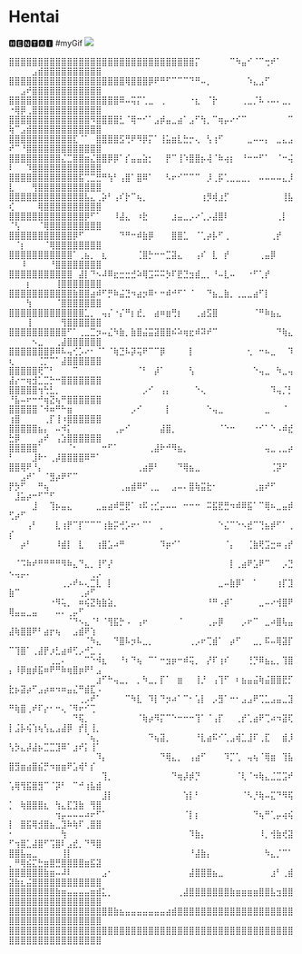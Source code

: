 # Hentai
🅷🅴🅽🆃🅰🅸
#myGif
![]("https://github.com/Fleaky12/Hentai/blob/main/c2e17938b7ffca33e305e5447d6c8765.gif")

⣿⣿⣿⣿⣿⣿⣿⣿⣿⣿⣿⣿⣿⣿⣿⣿⣿⣿⣿⣿⣿⣿⣿⣿⣿⣿⣿⣿⣿⣿⣿⣿⡍⠀⠀⠀⠀⠀⠉⠳⣤⠊⠈⠉⢒⠞⠁⠀⠀⠀⠀⠀⠀⣠⣾⣿⣿⣿⣿⣿⣿⣿⣿⣿⣿
⣿⣿⣿⣿⣿⣿⣿⣿⣿⣿⣿⣿⣿⣿⣿⣿⣿⣿⣿⣿⢿⣿⣿⣿⡿⠟⠛⠋⠉⠉⠉⠙⠛⠤⡀⠀⠀⠀⠀⠀⠀⠱⣄⣠⠋⠀⠀⠀⠀⠀⠀⣠⠞⣿⣿⣿⣿⣿⣿⣿⣿⣿⣿⣿⣿
⣿⣿⣿⣿⣿⣿⣿⣿⣿⣿⣿⣿⣿⣿⣿⣿⣿⣿⣿⠿⠤⢭⡍⢁⣀⠀⢀⠀⠀⠀⠀⠐⣆⠀⠈⡗⠀⠀⠀⠀⢀⣀⡈⠧⠠⠤⠄⣀⡀⠐⢿⡿⢀⣿⣿⣿⣿⣿⣿⣿⣿⣿⣿⣿⣿
⣿⣿⣿⣿⣿⣿⣿⣿⣿⣿⣿⣿⣿⣿⠻⣿⣿⣿⣿⣃⠈⢿⠒⠊⠁⣠⡾⣤⣀⣴⠁⣠⠋⢳⡀⠉⢶⡤⠔⠊⠉⠀⠀⠀⠀⠀⠀⠀⠉⢷⠉⣠⣾⣿⣿⣿⣿⣿⣿⣿⣿⣿⣿⣿⣿
⣿⣿⣿⣿⣿⣿⣿⣿⣿⣿⣿⣏⠈⠁⠀⣿⣿⣿⣿⣫⢛⠟⠻⡿⡍⠁⢸⣥⣶⣇⣓⡒⢄⠀⢣⢰⠋⠀⠀⠀⠀⣀⠤⠤⡄⠀⣀⣄⣠⠞⠉⠘⣿⣿⣿⣿⣿⣿⣿⣿⣿⣿⣿⣿⣿
⣿⣿⣿⣿⣿⣿⣿⣿⣿⣌⣉⣿⣿⣶⣌⣿⣿⡿⡿⠁⡎⣤⣤⣵⡂⠀⠀⡟⠉⢸⠱⣿⣿⡦⢼⠈⠷⢴⡆⠀⠘⠒⠒⠋⠁⠀⠈⠒⢬⠇⠀⠀⠹⣿⣿⣿⣿⣿⣿⣿⣿⣿⣿⣿⣿
⣿⣿⣿⣿⣿⣿⣿⣿⣿⣿⣿⣿⣯⢉⣉⣛⠛⢳⠃⢠⣿⠁⣿⠿⠁⠀⠀⠣⠖⠊⠉⠉⠉⠀⡸⢀⡯⢁⣀⣀⣀⡀⠀⠤⠤⠤⠤⣄⡸⣇⠀⠀⠀⢻⣿⣿⣿⣿⣿⣿⣿⣿⣿⣿⣿
⣿⣿⣿⣿⣿⣿⣿⣿⣿⣿⣿⣿⣿⣧⣄⢀⡵⠃⢠⠎⡗⠉⢦⡀⠀⠀⠀⠀⠀⠀⠀⠀⠀⢰⡻⢾⣰⡋⠀⠀⠀⠀⠀⠀⠀⠀⠀⢸⣧⢎⠀⠀⠀⠀⢿⣿⣿⣿⣿⣿⣿⣿⣿⣿⣿
⣿⣿⣿⣿⣿⣿⣿⣿⣿⣿⣿⣿⣿⡿⠋⠁⠀⠀⠸⣼⣄⠀⠰⣗⠀⠀⠀⠀⣰⣤⣀⡠⠔⢁⡠⣼⣿⠇⠀⠀⠀⠀⠀⠀⠀⠀⢀⡇⠀⠈⢣⠀⠀⠀⠈⢿⣿⣿⣿⣿⣿⣿⣿⣿⣿
⣿⣿⣿⣿⣿⣿⣿⣿⣿⣿⣿⡿⠋⠀⠀⠀⠀⠀⠀⠙⠛⠒⠾⣷⡿⠀⠀⠀⣿⣿⣁⠀⠈⢁⡴⡧⠋⢀⠀⠀⠀⠀⠀⠀⠀⢀⡞⠀⠀⠀⠈⡆⠀⠀⠀⠈⢿⣿⣿⣿⣿⣿⣿⣿⣿
⣿⣿⣿⣿⣿⣿⣿⣿⣿⣿⣿⠁⢀⣦⡀⠀⣆⠀⠀⠀⠀⠀⢈⣿⡓⠒⠒⣉⣽⣄⠀⠀⢠⠎⠀⣇⠀⡞⠀⠀⠀⠀⠀⢀⣤⡿⠀⠀⠀⠀⠀⠸⠀⠀⠀⠀⠘⣿⣿⣿⣿⣿⣿⣿⣿
⣿⣿⣿⣿⣿⣿⣿⣿⣿⣿⣿⠀⣼⡇⠙⠢⠼⠿⣖⣒⣒⣚⠵⢿⣩⠭⠭⡳⠏⣟⣙⣲⣾⣀⡀⠘⠤⣇⠤⠀⠀⠐⠋⢁⡞⠀⠀⠀⠀⠀⠀⠀⡆⠀⠀⠀⠀⢸⣿⣿⣿⣿⣿⣿⣿
⣿⣿⣿⣿⣿⣿⣿⣿⣿⣿⣿⣷⣿⣿⣴⠾⠋⡛⠷⣬⣙⠲⣴⡲⠿⠂⠒⠾⠚⠋⠁⠈⠀⠀⠙⣦⣀⣷⡀⢀⣀⣀⣴⠋⡇⠀⠀⠀⠀⠀⠀⠀⢳⠀⠀⠀⠀⠈⣿⣿⣿⣿⣿⣿⣿
⣿⣿⣿⣿⣿⣿⣿⣿⣿⣿⣿⣿⣿⣁⡀⠀⢤⡌⠐⡌⠛⡆⣞⡀⠀⣴⠶⣶⢛⡆⠀⠀⢀⣴⣫⣿⠀⠀⠀⠀⠀⠀⠈⠛⠷⣦⣄⠀⠀⠀⠀⠀⢸⠀⠀⠀⠀⠀⢻⣿⣿⣿⣿⣿⣿
⣿⣿⣿⣿⣿⣿⣿⣿⣿⣿⠋⠁⢀⣀⣉⡲⠤⣌⠳⣷⡀⣷⣿⣬⣭⣽⣿⣿⠮⠵⢶⣖⠾⠽⠞⠉⠀⠀⠀⠀⠀⠀⠀⠀⠀⠀⠙⢷⣄⠀⠀⠀⠀⠢⣀⠀⠀⢀⣼⣿⣿⣿⣿⣿⣿
⣿⣿⣿⣿⣿⣿⣿⡿⠿⠧⢤⢊⡡⠔⠂⠈⠁⠈⢷⣙⠧⡽⢭⠟⠉⠉⡿⠀⠀⠀⠀⡇⠀⠀⠀⠀⠀⠀⠀⠀⠀⢂⠀⠒⠦⣀⠀⠀⠹⢆⠀⠀⠀⠀⢈⡉⠉⠁⣼⣿⣿⣿⣿⣿⣿
⣿⣿⣿⣿⣿⢟⠉⠃⠀⠀⠀⠉⠀⠀⠀⠀⠀⠀⠀⠀⠀⠀⠈⠃⠀⡼⠁⠀⠀⠀⠀⢣⠀⠀⠀⠀⠀⠀⠀⠀⠀⠀⠑⢤⣀⠀⠳⣀⢤⣼⡔⠒⢶⣺⣁⣉⡓⠒⣿⣿⣿⣿⣿⣿⣿
⣿⣿⣿⣿⣿⢲⢓⣃⡀⠀⠀⠀⠀⠀⠀⠀⠀⠀⠀⠀⠀⠀⠀⡠⠊⠀⢠⡄⠀⠀⠀⠀⠑⢄⠀⠀⠀⠀⠀⠀⠀⠀⠀⠀⠀⠹⢤⡈⡃⠘⣧⠤⠖⠒⠚⢶⣝⢦⠛⣿⣿⣿⣿⣿⣿
⣿⣿⣿⣿⣿⠈⠺⠶⠛⠓⣶⠀⠀⠀⠀⠀⠀⠀⠀⠀⠀⡠⠊⠀⠀⠀⠀⡇⠀⠀⠀⠀⠀⠀⠑⢤⣀⠀⠀⠀⠀⠀⠀⠀⣀⠀⠀⠈⠀⢰⣿⠀⠀⠀⠀⢀⡏⢸⠰⣿⣿⣿⣿⣿⣿
⣿⣿⣿⣿⣿⣦⡄⠀⠤⠺⡅⠀⠀⠀⠀⠀⠀⠀⢀⡤⠊⠀⠀⠀⠀⠀⣼⣿⡀⠀⠀⠀⠀⠀⠀⠀⠈⠑⠒⠀⠀⠀⠐⠊⠁⠑⠠⠾⣞⣓⡿⠀⠀⠀⣠⠞⠀⢠⣱⣿⣿⣿⣿⣿⣿
⣿⣿⣿⣿⣿⠁⠀⠀⠀⠀⠈⠂⠀⠀⠀⠀⠒⠋⠁⠀⠀⠀⠀⠀⢀⣼⠗⠚⠻⣦⡀⠀⠀⠀⠀⠀⠀⠀⠀⠀⠀⠀⠀⠀⢤⣀⢀⣀⡴⠃⠀⠀⠀⣸⠗⠂⢀⡼⣿⣿⣿⣿⠿⠛⠁
⣿⣿⢿⠟⠘⡄⠀⠀⠀⠀⠀⠀⠀⠀⠀⠀⠀⠀⠀⠀⠀⠀⢀⣴⡿⠃⠀⠀⠀⠙⢿⣦⣀⠀⠀⠀⠀⠀⠀⠀⠀⠀⠀⠀⠀⢈⡽⠋⠀⠀⠀⣠⠞⠁⠀⠈⣻⡴⠟⠋⠉⠀⠀⠀⠀
⡟⡳⠋⠀⠀⠛⢦⠀⠀⠀⠀⠀⠀⠀⠀⠀⠀⠀⠀⢀⣤⣾⠿⠋⢀⣀⠀⠀⣠⠤⠄⣿⢷⣭⣗⠂⠀⠀⠀⠀⠀⠀⢀⣶⠞⠋⠀⠀⠀⠀⣸⣥⡴⠒⠋⠉⠋⠀⠀⠀⠀⠀⠀⠀⠀
⠀⠀⠀⠀⣸⠀⠀⢹⡦⣤⣄⠀⠀⠀⠀⣀⣤⣴⠾⣛⣟⠁⠰⠯⢐⣊⡤⠤⠤⠀⠒⠒⠒⠀⠭⣯⣟⣛⠲⠾⠿⣯⠁⠉⢿⠦⣀⣤⡾⢋⡴⠋⠀⠀⠀⠀⠀⠀⠀⠀⠀⠀⠀⠀⠀
⠀⠀⠀⢠⠃⠀⠀⠀⣇⢰⡟⠉⡏⠉⠉⠉⢰⣷⡭⢚⡡⠖⠂⠉⠁⠀⡀⠀⠀⠀⠀⠀⠀⠀⠀⠀⠑⣌⠉⠑⠢⣞⠉⢙⣦⡾⠋⠁⢀⡎⠀⠀⠀⠀⠀⠀⠀⠀⠀⠀⠀⠀⠀⠀⠀
⠀⠀⡴⠃⠀⠀⠀⠀⠸⣾⡇⠀⣇⠀⠀⢰⣿⣡⠴⠛⠀⠀⠀⠀⠀⠀⠹⡶⠊⠁⠀⠀⠀⠀⠀⠀⠀⠈⡄⠀⠀⢈⣷⢟⣩⣒⠶⢠⡞⠀⠀⠀⠀⠀⠀⠀⠀⠀⠀⠀⠀⠀⠀⠀⠀
⠀⠈⠩⠷⠞⠛⠛⠛⠛⠻⠷⣄⠙⣄⡀⢸⠋⡜⠀⠀⠀⠀⠀⠀⠀⠀⠀⠀⠀⠀⠀⠀⠀⠀⠀⠀⠀⠀⡇⢀⣴⠟⣡⠟⠉⠀⠀⡠⣙⠢⢤⡤⠄⠀⠀⠀⠀⠀⠀⠀⠀⠀⠀⢀⡠
⠀⠀⠀⠀⠀⠀⠀⠀⠀⢀⡠⠞⠦⢄⣉⣇⠀⡇⠀⠀⠀⠀⠀⠀⠀⠀⠀⠀⠀⠀⠀⠀⠀⠀⠀⠀⣀⠤⣷⡿⠁⠀⠁⠀⠀⠀⢰⡏⣹⣷⠉⠀⠀⠀⠀⠀⠀⠀⠀⠀⠀⢀⡴⠋⠀
⠀⠀⠀⠀⠀⠀⠀⠐⠻⢥⡀⠀⠶⢮⣝⢷⣷⣵⡀⠀⠀⠀⠀⠀⠀⠀⠀⠀⠀⠀⠀⠀⠀⠀⠘⠛⠠⡾⠁⠀⠀⠀⠀⣀⠤⠔⢺⣿⠟⢿⣤⣤⣀⣤⠀⠀⠀⠤⠄⢀⡤⠋⠀⠀⠀
⠀⠀⠀⠀⠀⠀⠀⠀⠀⠀⠈⠙⠢⣄⠈⠃⠈⢻⣯⡓⠠⠀⢠⠖⠀⠀⠀⠀⠀⠈⠀⠀⠀⠀⢀⡤⡿⠀⠀⠀⡠⠖⠉⠀⣀⠴⣿⢧⣤⣼⢷⣿⣿⠟⠃⣴⡖⢦⠀⠀⣠⣾⠟⢱⠀
⠀⠀⠀⠀⠀⠀⠀⠀⠀⠀⠀⠀⠀⠈⠳⣄⠀⠀⠙⣿⠧⡲⠧⣀⡀⠀⠀⠀⠀⠀⠀⢀⡠⠖⢉⣾⠁⠀⡴⠋⠀⠀⣀⡀⠯⠤⢿⣽⡏⠉⢹⣿⠁⢀⣼⡟⡰⣃⣴⠾⢋⡠⠚⣁⢀
⠀⠀⠀⠀⠀⠀⠀⢀⣀⠄⠀⠀⠀⠉⠑⠺⣆⠀⠀⠘⠆⠙⢦⠀⠉⠁⠒⣲⡶⠒⠾⢭⡀⠀⡜⠏⢰⠎⠀⠀⠀⢘⡙⠿⣦⣄⡀⢹⣿⡄⠸⡿⣶⡾⣯⠶⠟⠛⠷⢶⣿⡶⠟⠃⣠
⠀⠀⠀⠀⠀⠀⠀⠀⠀⠀⠀⠀⠀⠀⠀⣰⠋⠓⢤⣀⡀⠀⡀⠳⣀⡀⡏⠁⠀⣶⠀⠀⢸⡘⠀⢠⢹⠋⠀⠆⣦⣤⣬⢷⣬⣿⣿⣟⡋⣗⡦⣽⡴⠋⣠⡴⠶⠲⠶⣤⣌⠛⣾⣏⠠
⠀⠀⠀⠀⠀⠀⠀⠀⠀⠀⠀⠀⢀⡠⠞⠁⠀⠀⠀⠀⠉⠳⣇⠀⠹⡇⠙⡲⠴⠁⠉⠂⢡⡇⠀⡠⣻⠁⠒⠂⣠⣠⠟⢉⣁⣠⣤⣀⣹⠛⢷⣿⢀⠞⠏⡔⠂⠒⢄⠈⠻⠖⠊⢉⠀
⠀⠀⠀⠀⠀⠀⠀⠀⠀⠀⠀⠙⢯⡀⠀⠀⠀⠀⠀⠀⠀⠀⠈⢷⡴⠻⡍⠉⠑⠒⠒⠒⢹⠁⠈⢠⡏⠀⠀⢀⡞⢁⣴⠟⢉⠴⠲⣽⢏⡇⣨⡧⢮⢱⢦⢣⣄⣠⣼⡿⠀⡞⡇⢸⡀
⠀⠀⠀⠀⠀⠀⠀⠀⠀⠀⠀⠀⠀⠈⢦⡀⠀⠀⠀⠀⠀⠀⠀⠀⠙⢦⣽⡀⠀⠀⠀⠀⠘⣇⣴⠯⠊⢁⣠⢾⣁⣸⠏⢀⣏⠀⠀⣾⡸⢣⡳⣄⡼⣼⡦⣉⣉⣹⠿⠁⣰⠞⡅⢸⠁
⠀⠀⠀⠀⠀⠀⠀⠀⠀⠀⠀⠀⠀⠀⠀⠹⡄⠀⠀⠀⠀⠀⠀⠀⠀⠀⠙⢿⣄⡀⠀⢠⣴⠋⠀⠀⠀⠹⡉⢁⠀⢤⢦⠈⢿⣶⠀⢹⣧⣿⣻⣶⣴⣿⣮⡛⠲⣶⣶⠟⣡⢾⠃⡎⠀
⠀⠀⠀⠀⠀⠀⠀⠀⠀⠀⠀⠀⠀⠀⠀⠀⢹⡀⠀⠀⠀⠀⠀⠀⠀⠀⠀⠀⠙⢶⡼⡾⡙⠀⠀⠀⠀⠀⠀⠈⢇⠈⠲⢷⣄⣈⣉⣩⠞⢡⢿⢻⣯⣿⣻⠉⠈⡽⠃⠀⠉⠚⢰⣧⣾
⠀⠀⠀⠀⠀⠀⠀⠀⠀⠀⠀⠀⠀⠀⠀⠀⣸⡇⠀⠀⠀⠀⠀⠀⠀⠀⠀⠀⠀⠀⢱⡇⠃⠀⠀⠀⠀⠀⠀⠀⠈⠣⡘⢷⠤⣍⠙⠻⢯⡁⠀⢷⣿⣿⣿⣆⠀⢳⣄⣏⣹⣷⠀⢻⣿
⠀⠀⠀⠀⠀⠀⠀⠀⢲⡤⠤⠤⠤⠴⠖⠋⠁⠀⠀⠀⠀⠀⠀⠀⠀⠀⠀⠀⠀⠀⠈⡇⡆⠀⠀⠀⠀⠀⠀⠀⠀⠀⠙⢦⠛⢁⡤⢴⢮⡇⠀⣿⣯⢿⣺⣿⣦⣀⣹⠷⢷⠏⢀⣿⣿
⠂⠀⠀⠀⠀⠀⠀⠀⠀⢳⠀⠀⠀⠀⠀⠀⠀⠀⠀⠀⠀⠀⠀⠀⠀⠀⠀⠀⠀⠀⠀⠹⣷⡄⠀⠀⠀⠀⠀⠀⠀⠀⠀⠸⡀⢺⣷⢞⣽⠋⢲⣿⣁⣼⣿⠋⢩⣿⠇⣠⣞⡀⠙⠻⣿
⣿⣿⣧⣤⣀⠀⠀⠀⠀⢸⡇⠀⠀⠀⠀⠀⠀⠀⠀⠀⠀⠀⠀⠀⠀⠀⠀⠀⠀⠀⠀⠘⣼⣷⡄⠀⠀⠀⠀⠀⠀⠀⠀⠀⠳⣄⡈⠉⠁⡀⠛⢿⣮⣍⣓⣶⣿⣛⣿⣿⣿⣿⣶⣯⣽
⣿⣿⣿⣿⣿⣿⣷⣶⠤⠼⠇⠀⠀⠀⠀⠀⣠⠂⠀⠀⠀⠀⠀⠀⠀⠀⠀⠀⠀⠀⠀⣼⣿⣿⣿⣦⣀⠀⠀⠀⠀⠀⠀⠀⠀⣰⠃⢀⣾⣽⣷⣆⣬⣿⣿⣿⣿⣿⣿⣿⣿⣿⣿⣿⣿
⣿⣿⣿⣿⣿⣿⣿⣿⣷⣶⣤⣤⣤⣤⣶⣾⣅⡀⠀⠀⠀⠀⠀⠀⠀⠀⠀⠀⠀⢀⣼⣿⣿⣿⣿⣿⣿⣿⣷⣶⣶⣶⣶⣿⣿⣧⣲⣿⣿⣿⣿⣿⣿⣿⣿⣿⣿⣿⣿⣿⣿⣿⣿⣿⣿
⣿⣿⣿⣿⣿⣿⣿⣿⣿⣿⣿⣿⣿⣿⣿⣿⣿⣿⣷⣦⣤⣤⣤⣤⣤⣤⣤⣴⣾⣿⣿⣿⣿⣿⣿⣿⣿⣿⣿⣿⣿⣿⣿⣿⣿⣿⣿⣿⣿⣿⣿⣿⣿⣿⣿⣿⣿⣿⣿⣿⣿⣿⣿⣿⣿
⣿⣿⣿⣿⣿⣿⣿⣿⣿⣿⣿⣿⣿⣿⣿⣿⣿⣿⣿⣿⣿⣿⣿⣿⣿⣿⣿⣿⣿⣿⣿⣿⣿⣿⣿⣿⣿⣿⣿⣿⣿⣿⣿⣿⣿⣿⣿⣿⣿⣿⣿⣿⣿⣿⣿⣿⣿⣿⣿⣿⣿⣿⣿⣿⣿
